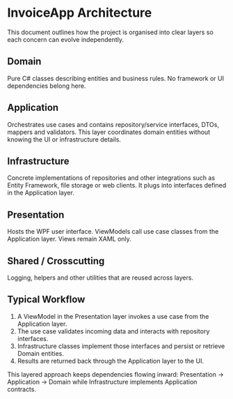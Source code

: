 # InvoiceApp Architecture

This document outlines how the project is organised into clear layers so each concern can evolve independently.

## Domain
Pure C# classes describing entities and business rules. No framework or UI dependencies belong here.

## Application
Orchestrates use cases and contains repository/service interfaces, DTOs, mappers and validators. This layer coordinates domain entities without knowing the UI or infrastructure details.

## Infrastructure
Concrete implementations of repositories and other integrations such as Entity Framework, file storage or web clients. It plugs into interfaces defined in the Application layer.

## Presentation
Hosts the WPF user interface. ViewModels call use case classes from the Application layer. Views remain XAML only.

## Shared / Crosscutting
Logging, helpers and other utilities that are reused across layers.

## Typical Workflow
1. A ViewModel in the Presentation layer invokes a use case from the Application layer.
2. The use case validates incoming data and interacts with repository interfaces.
3. Infrastructure classes implement those interfaces and persist or retrieve Domain entities.
4. Results are returned back through the Application layer to the UI.

This layered approach keeps dependencies flowing inward: Presentation → Application → Domain while Infrastructure implements Application contracts.
